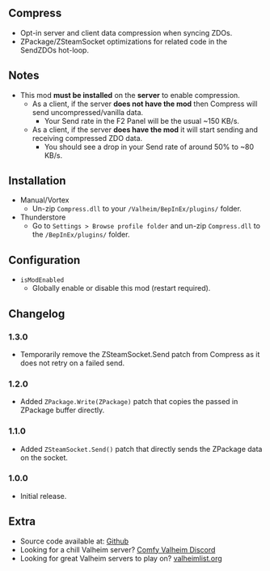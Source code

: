 ﻿## Compress

  * Opt-in server and client data compression when syncing ZDOs.
  * ZPackage/ZSteamSocket optimizations for related code in the SendZDOs hot-loop.

## Notes

  * This mod **must be installed** on the **server** to enable compression.
    * As a client, if the server **does not have the mod** then Compress will send uncompressed/vanilla data.
      * Your Send rate in the F2 Panel will be the usual ~150 KB/s.
    * As a client, if the server **does have the mod** it will start sending and receiving compressed ZDO data.
      * You should see a drop in your Send rate of around 50% to ~80 KB/s.

## Installation

  * Manual/Vortex
    * Un-zip `Compress.dll` to your `/Valheim/BepInEx/plugins/` folder.
  * Thunderstore
    * Go to `Settings > Browse profile folder` and un-zip `Compress.dll` to the `/BepInEx/plugins/` folder.

## Configuration

  * `isModEnabled`
    * Globally enable or disable this mod (restart required).

## Changelog

### 1.3.0

  * Temporarily remove the ZSteamSocket.Send patch from Compress as it does not retry on a failed send.

### 1.2.0

  * Added `ZPackage.Write(ZPackage)` patch that copies the passed in ZPackage buffer directly.

### 1.1.0

  * Added `ZSteamSocket.Send()` patch that directly sends the ZPackage data on the socket.

### 1.0.0

  * Initial release.

## Extra

  * Source code available at: [Github](https://github.com/redseiko/ComfyMods/tree/main/Compress)
  * Looking for a chill Valheim server? [Comfy Valheim Discord](https://discord.gg/ameHJz5PFk)
  * Looking for great Valheim servers to play on? [valheimlist.org](https://valheimlist.org/)